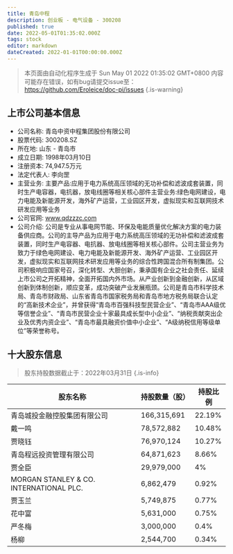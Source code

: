 ```yaml
---
title: 青岛中程
description: 创业板 - 电气设备 - 300208
published: true
date: 2022-05-01T01:35:02.000Z
tags: stock
editor: markdown
dateCreated: 2022-01-01T00:00:00.000Z
---
```


> 本页面由自动化程序生成于 Sun May 01 2022 01:35:02 GMT+0800
> 内容可能存在错误，如有bug请提交issue至：https://github.com/Eroleice/doc-pi/issues
{.is-warning}

## 上市公司基本信息
- 公司名称: 青岛中资中程集团股份有限公司
- 股票代码: 300208.SZ
- 所在地: 山东 - 青岛市
- 成立日期: 1998年03月10日
- 注册资本: 74,947.5万元
- 法定代表人: 李向罡
- 主营业务: 主要产品:应用于电力系统高压领域的无功补偿和滤波成套装置，同时生产电容器，电抗器，放电线圈等相关核心部件主营业务:绿色电网建设，电力电能及新能源开发，海外矿产运营，工业园区开发，虚拟现实和互联网技术研发应用等业务
- 公司官网: www.qdzzzc.com
- 公司介绍: 公司是专业从事电网节能、环保及电能质量优化解决方案的电力装备供应商。公司的主导产品为应用于电力系统高压领域的无功补偿和滤波成套装置，同时生产电容器、电抗器、放电线圈等相关核心部件。公司主营业务为致力于绿色电网建设、电力电能及新能源开发、海外矿产运营、工业园区开发，虚拟现实和互联网技术研发应用等业务的综合性跨国混合所有制集团。公司积极响应国家号召，深化转型、大胆创新，秉承国有企业之社会责任、延续上市公司之开拓精神，全面开拓国内外市场。从产业创新到金融创新，从区域创新到体制创新，顺应变革，成功突破产业发展瓶颈。公司是青岛市科学技术局、青岛市财政局、山东省青岛市国家税务局和青岛市地方税务局联合认定的“高新技术企业”，并曾获得“青岛市百强科技型民营企业”、“青岛市AAA级优等信誉企业”、“青岛市民营企业十家最具成长型中小企业”、“纳税贡献突出企业及优秀内资企业”、“青岛市最具融资价值中小企业”、“A级纳税信用等级单位”等荣誉称号。


## 十大股东信息
> 股东持股数据截止于：2022年03月31日
{.is-info}

| 股东名称 | 持股数量（股） | 持股比例 |
| --- | --- | --- |
| 青岛城投金融控股集团有限公司 | 166,315,691 | 22.19% |
| 戴一鸣 | 78,572,882 | 10.48% |
| 贾晓钰 | 76,970,124 | 10.27% |
| 青岛程远投资管理有限公司 | 64,871,623 | 8.66% |
| 贾全臣 | 29,979,000 | 4% |
| MORGAN STANLEY & CO. INTERNATIONAL PLC. | 6,862,479 | 0.92% |
| 贾玉兰 | 5,749,875 | 0.77% |
| 花中富 | 5,631,000 | 0.75% |
| 严冬梅 | 3,000,000 | 0.4% |
| 杨柳 | 2,544,700 | 0.34% |




